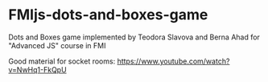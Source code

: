 # FMIjs-dots-and-boxes-game
Dots and Boxes game implemented by Teodora Slavova and Berna Ahad for  "Advanced JS" course in FMI

Good material for socket rooms: https://www.youtube.com/watch?v=NwHq1-FkQpU
